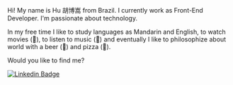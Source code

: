 Hi! My name is Hu 胡博嵩 from Brazil. I currently work as Front-End Developer. I'm passionate about technology.

In my free time I like to study languages as Mandarin and English, to watch movies (📼), to listen to music (🎵) and eventually I like to philosophize about world with a beer (🍺) and pizza (🍕).

Would you like to find me?

<a href="https://www.linkedin.com/in/robson-machczew" rel="nofollow"><img src="https://camo.githubusercontent.com/3de3a6348c0e6b6a913fbe25fec57b018080bef1/68747470733a2f2f696d672e736869656c64732e696f2f62616467652f2d4c696e6b6564496e2d626c75653f7374796c653d666c61742d737175617265266c6f676f3d4c696e6b6564696e266c6f676f436f6c6f723d7768697465266c696e6b3d68747470733a2f2f7777772e6c696e6b6564696e2e636f6d2f696e2f66656c6970656669616c686f" alt="Linkedin Badge" data-canonical-src="https://img.shields.io/badge/-LinkedIn-blue?style=flat-square&amp;logo=Linkedin&amp;logoColor=white&amp;link=https://www.linkedin.com/in/robson-machczew" style="max-width:100%;"></a>
